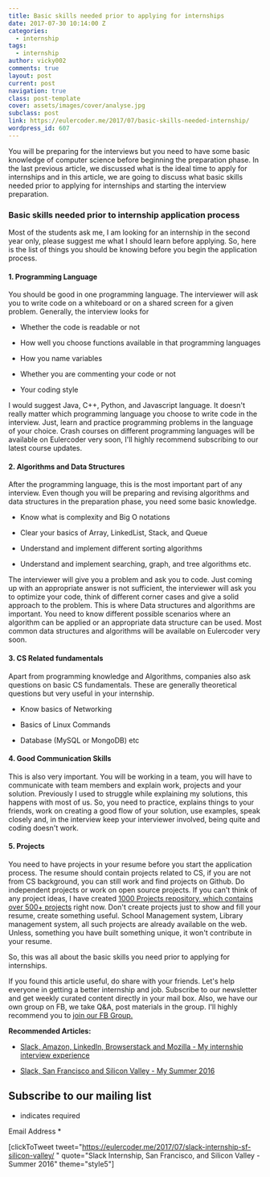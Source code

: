 ```yaml
---
title: Basic skills needed prior to applying for internships
date: 2017-07-30 10:14:00 Z
categories:
  - internship
tags:
  - internship
author: vicky002
comments: true
layout: post
current: post
navigation: true
class: post-template
cover: assets/images/cover/analyse.jpg
subclass: post
link: https://eulercoder.me/2017/07/basic-skills-needed-internship/
wordpress_id: 607
---
```


You will be preparing for the interviews but you need to have some basic knowledge of computer science before beginning the preparation phase. In the last previous article, we discussed what is the ideal time to apply for internships and in this article, we are going to discuss what basic skills needed prior to applying for internships and starting the interview preparation.

### Basic skills needed prior to internship application process

Most of the students ask me, I am looking for an internship in the second year only, please suggest me what I should learn before applying. So, here is the list of things you should be knowing before you begin the application process.

#### 1. Programming Language

You should be good in one programming language. The interviewer will ask you to write code on a whiteboard or on a shared screen for a given problem. Generally, the interview looks for

- Whether the code is readable or not

- How well you choose functions available in that programming languages

- How you name variables

- Whether you are commenting your code or not

- Your coding style

I would suggest Java, C++, Python, and Javascript language. It doesn't really matter which programming language you choose to write code in the interview. Just, learn and practice programming problems in the language of your choice. Crash courses on different programming languages will be available on Eulercoder very soon, I'll highly recommend subscribing to our latest course updates.

#### 2. Algorithms and Data Structures

<!-- more -->

After the programming language, this is the most important part of any interview. Even though you will be preparing and revising algorithms and data structures in the preparation phase, you need some basic knowledge.

- Know what is complexity and Big O notations

- Clear your basics of Array, LinkedList, Stack, and Queue

- Understand and implement different sorting algorithms

- Understand and implement searching, graph, and tree algorithms etc.

The interviewer will give you a problem and ask you to code. Just coming up with an appropriate answer is not sufficient, the interviewer will ask you to optimize your code, think of different corner cases and give a solid approach to the problem. This is where Data structures and algorithms are important. You need to know different possible scenarios where an algorithm can be applied or an appropriate data structure can be used. Most common data structures and algorithms will be available on Eulercoder very soon.

#### 3. CS Related fundamentals

Apart from programming knowledge and Algorithms, companies also ask questions on basic CS fundamentals. These are generally theoretical questions but very useful in your internship.

- Know basics of Networking

- Basics of Linux Commands

- Database (MySQL or MongoDB) etc

#### 4. Good Communication Skills

This is also very important. You will be working in a team, you will have to communicate with team members and explain work, projects and your solution. Previously I used to struggle while explaining my solutions, this happens with most of us. So, you need to practice, explains things to your friends, work on creating a good flow of your solution, use examples, speak closely and, in the interview keep your interviewer involved, being quite and coding doesn't work.

#### 5. Projects

You need to have projects in your resume before you start the application process. The resume should contain projects related to CS, if you are not from CS background, you can still work and find projects on Github. Do independent projects or work on open source projects. If you can't think of any project ideas, I have created [1000 Projects repository, which contains over 500+ projects](https://github.com/vicky002/1000_Projects) right now. Don't create projects just to show and fill your resume, create something useful. School Management system, Library management system, all such projects are already available on the web. Unless, something you have built something unique, it won't contribute in your resume.

So, this was all about the basic skills you need prior to applying for internships.

If you found this article useful, do share with your friends. Let's help everyone in getting a better internship and job. Subscribe to our newsletter and get weekly curated content directly in your mail box. Also, we have our own group on FB, we take Q&A, post materials in the group. I'll highly recommend you to [join our FB Group.](https://www.facebook.com/groups/eulercoder)

**Recommended Articles:**

- [Slack, Amazon, LinkedIn, Browserstack and Mozilla - My internship interview experience](https://eulercoder.me/2017/07/slack-amazon-mozilla-linkedin-interview/)

- [Slack, San Francisco and Silicon Valley - My Summer 2016](https://eulercoder.me/2017/07/slack-internship-sf-silicon-valley/)

## Subscribe to our mailing list

- indicates required

Email Address \*

[clickToTweet tweet="https://eulercoder.me/2017/07/slack-internship-sf-silicon-valley/ " quote="Slack Internship, San Francisco, and Silicon Valley - Summer 2016" theme="style5"]
